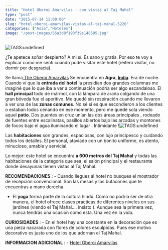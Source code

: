 ```yaml
---
title: "Hotel Oberoi Amarvilas : con vistas al Taj Mahal"
type: "post"
date: "2015-07-14 11:00:00"
slug: "hotel-oberoi-amarvilas-vistas-al-taj-mahal-5226"
categories: ["Asia","Hoteles"]
image: "/post-images/55a3d8f193f39s148595.jpg"
---
```


![ TAGS:undefined](/post-images/55a3d8f193f39s148595.jpg "hall hotel Oberoi Amarvilas")

¿Te apetece soñar despierto? A mi sí. Es sano y gratis. Por eso te voy a explicar como me sentí cuando pude visitar este hotel (reitero visitar, no dormir por desgracia).  
  
Se llama[ The Oberoi Amarvilas](http://www.booking.com/hotel/in/the-oberoi-amarvilas-agra.html?aid=1294466&no_rooms=1&group_adults=1) Se encuentra en **Agra, [India](http://www.missviajes.com/india-pais-sensaciones-5921)**. Era de noche. Cuando ví que la **entrada del hotel** la presidian dos grandes columnas me imaginé que lo que iba a ver a continuación podría ser algo escandaloso. El **hall principal** todo de mármol, con la lámpara de araña colgando de una gran bóveda fue el aperitivo. Me quedé sin respiración cuando me llevaron a ver una de las **zonas comunes**. No sé si es que escondieron a los clientes o estaban todos cenando en ese momento, pero me quedé sola viendo aquel **patio**. Dos puentes en cruz unían las dos áreas principales , rodeado de fuentes entre escalinatas, pasillos abiertos bajo las arcadas y montones de focos bajo el agua iluminando el lugar . Intimidante !![ TAGS:undefined](/post-images/55a3d9649771cs30920.jpg)  
  
Las **habitaciones** son grandes, espaciosas, con lujo principesco y cuidando todos los detalles. El personal, ataviado con un bonito uniforme, es atento, minucioso, amable y servicial.  
  
Lo mejor: este hotel se encuentra **a 600 metros del Taj Mahal** y todas las habitaciones de la categoría que sea, el salón principal y el restaurante donde desayunas tienen vistas al Taj Mahal.  
  
**RECOMENDACIONES** : - Cuando llegues al hotel no busques el mostrador de recepción convencional. Son las mesas y los butacones que te encuentras a mano derecha.
- El **yoga** forma parte de la cultura hindú. Como no podría ser de otra manera, el hotel ofrece clases prácticas de diferentes niveles en sus jardines (viendo el Taj Mahal.... insisto ). Aunque sea la primera vez, nunca tendrás una ocasión como esta. Una vez en la vida.

**CURIOSIDADES** : - En el hotel hay una constante en la decoración que es una pieza nacarada con flores de colores esculpidas. Pues ese motivo decorativo es justo uno de los que adornan el Taj Mahal.

**INFORMACION ADICIONAL** : - [Hotel Oberoi Amarvilas](http://www.booking.com/hotel/in/the-oberoi-amarvilas-agra.html?aid=1294466&no_rooms=1&group_adults=1)
